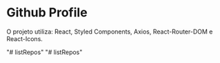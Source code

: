 # Github Profile

O projeto utiliza: React, Styled Components, Axios, React-Router-DOM e React-Icons.


"# listRepos" 
"# listRepos" 
